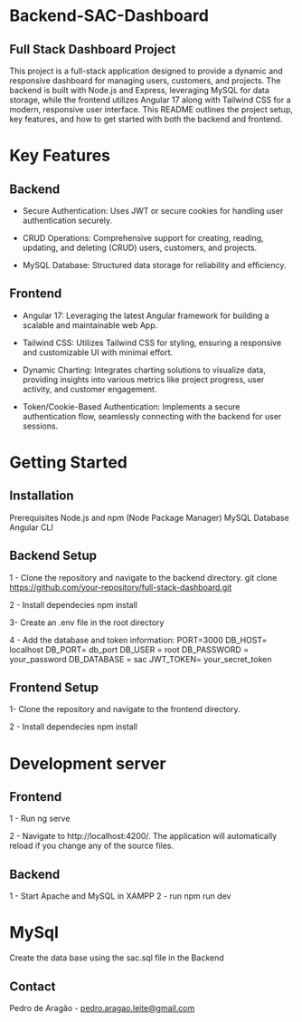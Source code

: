 ﻿# Backend-SAC-Dashboard

## Full Stack Dashboard Project
This project is a full-stack application designed to provide a dynamic and responsive dashboard for managing users, customers, and projects. The backend is built with Node.js and Express, leveraging MySQL for data storage, while the frontend utilizes Angular 17 along with Tailwind CSS for a modern, responsive user interface. This README outlines the project setup, key features, and how to get started with both the backend and frontend.

# Key Features


## Backend

* Secure Authentication: Uses JWT or secure cookies for handling user authentication securely.

* CRUD Operations: Comprehensive support for creating, reading, updating, and deleting (CRUD) users, customers, and projects.

* MySQL Database: Structured data storage for reliability and efficiency.


## Frontend

* Angular 17: Leveraging the latest Angular framework for building a scalable and maintainable web App.

* Tailwind CSS: Utilizes Tailwind CSS for styling, ensuring a responsive and customizable UI with minimal effort.

* Dynamic Charting: Integrates charting solutions to visualize data, providing insights into various metrics like project progress, user activity, and customer engagement.

* Token/Cookie-Based Authentication: Implements a secure authentication flow, seamlessly connecting with the backend for user sessions.


# Getting Started

## Installation

Prerequisites
Node.js and npm (Node Package Manager)
MySQL Database
Angular CLI

## Backend Setup

1 - Clone the repository and navigate to the backend directory.
git clone https://github.com/your-repository/full-stack-dashboard.git

2 - Install dependecies
npm install

3- Create an .env file in the root directory

4 - Add the database and token information:
PORT=3000
DB_HOST= localhost
DB_PORT= db_port
DB_USER = root
DB_PASSWORD = your_password
DB_DATABASE = sac
JWT_TOKEN= your_secret_token


## Frontend Setup

1-  Clone the repository and navigate to the frontend directory.

2 - Install dependecies
npm install


# Development server

## Frontend

1 - Run ng serve

2 - Navigate to http://localhost:4200/. The application will automatically reload if you change any of the source files.

## Backend

1 - Start Apache and MySQL in XAMPP
2 - run npm run dev

# MySql
Create the data base using the sac.sql file in the Backend


## Contact
Pedro de Aragão - pedro.aragao.leite@gmail.com
